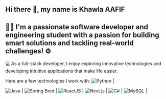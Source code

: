 ## Hi there 👋, my name is Khawla AAFIF
## 👩‍💻 I'm a passionate software developer and engineering student  with a passion for building smart solutions and tackling real-world challenges! ⚙️
💻 As a full-stack developer, I enjoy exploring innovative technologies and developing intuitive applications that make life easier.

Here are a few technologies I work with:
 ![Python](https://img.shields.io/badge/Python-3776AB?style=for-the-badge&logo=python&logoColor=white) |

 ![Java](https://img.shields.io/badge/Java-007396?style=for-the-badge&logo=java&logoColor=white) |
 ![Spring Boot](https://img.shields.io/badge/Spring%20Boot-6DB33F?style=for-the-badge&logo=springboot&logoColor=white) |
 ![ReactJS](https://img.shields.io/badge/React-61DAFB?style=for-the-badge&logo=react&logoColor=black) |
![Next.js](https://img.shields.io/badge/Next.js-000000?style=for-the-badge&logo=nextdotjs&logoColor=white) |
![C#](https://img.shields.io/badge/C%23-239120?style=for-the-badge&logo=csharp&logoColor=white) |
![MySQL](https://img.shields.io/badge/MySQL-4479A1?style=for-the-badge&logo=mysql&logoColor=white) |

<!--
**KhawlaAAFIF/KhawlaAAFIF** is a ✨ _special_ ✨ repository because its `README.md` (this file) appears on your GitHub profile.

Here are some ideas to get you started:

- 🔭 I’m currently working on ...
- 🌱 I’m currently learning ...
- 👯 I’m looking to collaborate on ...
- 🤔 I’m looking for help with ...
- 💬 Ask me about ...
- 📫 How to reach me: ...
- 😄 Pronouns: ...
- ⚡ Fun fact: ...
-->
